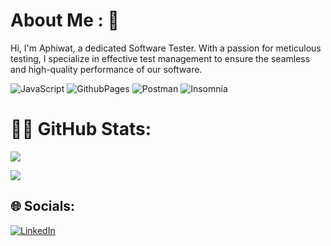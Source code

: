 # About Me : 👋

 Hi, I'm Aphiwat, a dedicated Software Tester. With a passion for meticulous testing, I specialize in effective test management to ensure the seamless and high-quality performance of our software.

![JavaScript](https://img.shields.io/badge/javascript-%23323330.svg?style=for-the-badge&logo=javascript&logoColor=%23F7DF1E) ![GithubPages](https://img.shields.io/badge/github%20pages-121013?style=for-the-badge&logo=github&logoColor=white) ![Postman](https://img.shields.io/badge/Postman-FF6C37?style=for-the-badge&logo=postman&logoColor=white) ![Insomnia](https://img.shields.io/badge/Insomnia-black?style=for-the-badge&logo=insomnia&logoColor=5849BE)
# 🧑‍💻 GitHub Stats:
![](https://github-readme-streak-stats.herokuapp.com/?user=joeAphiwat&theme=radical&hide_border=false)

![](https://quotes-github-readme.vercel.app/api?type=horizontal&theme=radical)
   
## 🌐 Socials:
[![LinkedIn](https://img.shields.io/badge/LinkedIn-%230077B5.svg?logo=linkedin&logoColor=white)](https://linkedin.com/in/aphiwat-singlo-004845207/) 
 
